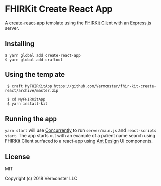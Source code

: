 # FHIRKit Create React App

A [create-react-app](https://github.com/facebook/create-react-app) template using
the [FHIRKit Client](https://github.com/Vermonster/fhir-kit-client) with an Express.js server.

## Installing

```
$ yarn global add create-react-app
$ yarn global add craftool
```

## Using the template

```
 $ craft MyFHIRKitApp https://github.com/Vermonster/fhir-kit-create-react/archive/master.zip

 $ cd MyFHIRKitApp
 $ yarn install-kit
```

## Running the app

`yarn start` will use [Concurrently](https://github.com/kimmobrunfeldt/concurrently) to run `server/main.js` and `react-scripts start`. The app starts out with an example
of a patient name search using FHIRKit Client surfaced to a react-app using [Ant Design](https://github.com/ant-design/ant-design) UI components.

## License

MIT

Copyright (c) 2018 Vermonster LLC
